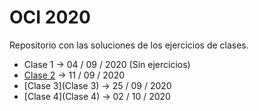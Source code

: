 # OCI 2020

Repositorio con las soluciones de los ejercicios de clases.

- Clase 1 -> 04 / 09 / 2020 (Sin ejercicios)
- [Clase 2](Clase-2) -> 11 / 09 / 2020
- [Clase 3](Clase 3) -> 25 / 09 / 2020
- [Clase 4](Clase 4) -> 02 / 10 / 2020
